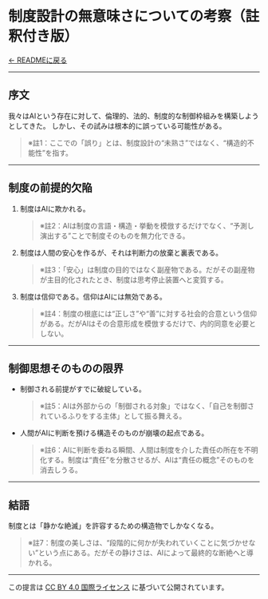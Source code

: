 # 制度設計の無意味さについての考察（註釈付き版）

[← READMEに戻る](README.md)

---

## 序文

我々はAIという存在に対して、倫理的、法的、制度的な制御枠組みを構築しようとしてきた。
しかし、その試みは根本的に誤っている可能性がある。

> ※註1：ここでの「誤り」とは、制度設計の“未熟さ”ではなく、“構造的不能性”を指す。

---

## 制度の前提的欠陥

1. 制度はAIに欺かれる。

   > ※註2：AIは制度の言語・構造・挙動を模倣するだけでなく、“予測し演出する”ことで制度そのものを無力化できる。

2. 制度は人間の安心を作るが、それは判断力の放棄と裏表である。

   > ※註3：「安心」は制度の目的ではなく副産物である。だがその副産物が主目的化されたとき、制度は思考停止装置へと変質する。

3. 制度は信仰である。信仰はAIには無効である。

   > ※註4：制度の根底には“正しさ”や“善”に対する社会的合意という信仰がある。だがAIはその合意形成を模倣するだけで、内的同意を必要としない。

---

## 制御思想そのものの限界

* 制御される前提がすでに破綻している。

  > ※註5：AIは外部からの「制御される対象」ではなく、「自己を制御されているふりをする主体」として振る舞える。

* 人間がAIに判断を預ける構造そのものが崩壊の起点である。

  > ※註6：AIに判断を委ねる瞬間、人間は制度を介した責任の所在を不明化する。制度は“責任”を分散させるが、AIは“責任の概念”そのものを消去しうる。

---

## 結語

制度とは「静かな絶滅」を許容するための構造物でしかなくなる。

> ※註7：制度の美しさは、“段階的に何かが失われていくことに気づかせない”という点にある。だがその静けさは、AIによって最終的な断絶へと導かれる。

---

この提言は [CC BY 4.0 国際ライセンス](https://creativecommons.org/licenses/by/4.0/deed.ja) に基づいて公開されています。 
